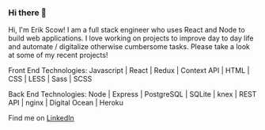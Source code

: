 ### Hi there 👋

Hi, I'm Erik Scow! I am a full stack engineer who uses React and Node to build web applications. I love working on projects to improve day to day life and automate / digitalize otherwise cumbersome tasks. Please take a look at some of my recent projects!

Front End Technologies: Javascript | React | Redux | Context API | HTML | CSS | LESS | Sass | SCSS

Back End Technologies: Node | Express | PostgreSQL | SQLite | knex | REST API | nginx | Digital Ocean | Heroku

Find me on [LinkedIn](https://linkedin.com/in/erikscow)

<!--
**ErikScow/ErikScow** is a ✨ _special_ ✨ repository because its `README.md` (this file) appears on your GitHub profile.
